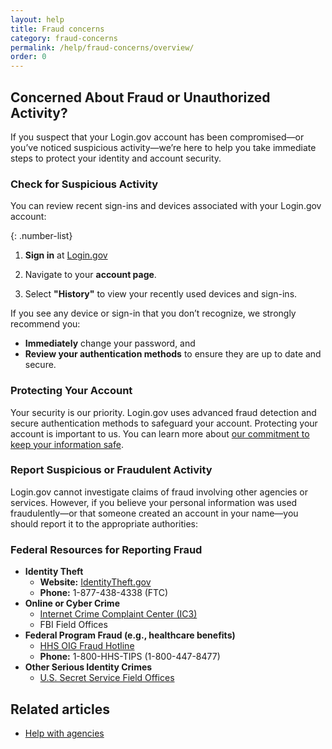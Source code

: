 ```yaml
---
layout: help
title: Fraud concerns
category: fraud-concerns
permalink: /help/fraud-concerns/overview/
order: 0
---
```


## Concerned About Fraud or Unauthorized Activity?

If you suspect that your Login.gov account has been compromised—or you’ve noticed suspicious activity—we’re here to help you take immediate steps to protect your identity and account security.

### Check for Suspicious Activity

You can review recent sign-ins and devices associated with your Login.gov account:

{: .number-list}

1. **Sign in** at [Login.gov](https://secure.login.gov/)

2. Navigate to your **account page**.

3. Select **"History"** to view your recently used devices and sign-ins.

If you see any device or sign-in that you don’t recognize, we strongly recommend you:

   * **Immediately** change your password, and
   * **Review your authentication methods** to ensure they are up to date and secure.

### Protecting Your Account

Your security is our priority. Login.gov uses advanced fraud detection and secure authentication methods to safeguard your account. Protecting your account is important to us. You can learn more about [our commitment to keep your information safe](https://login.gov/policy/).

### Report Suspicious or Fraudulent Activity

Login.gov cannot investigate claims of fraud involving other agencies or services. However, if you believe your personal information was used fraudulently—or that someone created an account in your name—you should report it to the appropriate authorities:

### Federal Resources for Reporting Fraud

   * **Identity Theft**
      * **Website:** [IdentityTheft.gov](https://IdentityTheft.gov)
      * **Phone:** 1-877-438-4338 (FTC)
   * **Online or Cyber Crime**
      * [Internet Crime Complaint Center (IC3)](https://www.ic3.gov/)
      * FBI Field Offices
   * **Federal Program Fraud (e.g., healthcare benefits)**
      * [HHS OIG Fraud Hotline](https://oig.hhs.gov/fraud/report-fraud/)
      * **Phone:** 1-800-HHS-TIPS (1-800-447-8477)
   * **Other Serious Identity Crimes**
      * [U.S. Secret Service Field Offices](https://www.secretservice.gov/contact/field-offices/)


## Related articles

* [Help with agencies](/help/specific-agencies/overview/)

